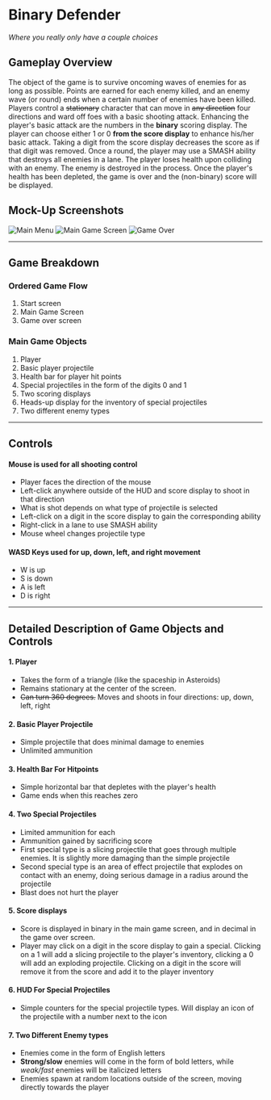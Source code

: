 # Binary Defender
  _Where you really only have a couple choices_

## Gameplay Overview

The object of the game is to survive oncoming waves of enemies for as long as possible. Points are earned for each enemy killed, and an enemy wave (or round) ends when a certain number of enemies have been killed. Players control a ~~stationary~~ character that can move in ~~any direction~~ four directions and ward off foes with a basic shooting attack. Enhancing the player's basic attack are the numbers in the **binary** scoring display. The player can choose either 1 or 0 **from the score display** to enhance his/her basic attack. Taking a digit from the score display decreases the score as if that digit was removed. Once a round, the player may use a SMASH ability that destroys all enemies in a lane. The player loses health upon colliding with an enemy. The enemy is destroyed in the process. Once the player's health has been depleted, the game is over and the (non-binary) score will be displayed.

## Mock-Up Screenshots
   ![Main Menu](http://www-scf.usc.edu/~vegaperk/main%20menu%20screen.jpg "Main Menu")
   ![Main Game Screen](http://www-scf.usc.edu/~vegaperk/game%20screen.jpg "Game Screen")
   ![Game Over](http://www-scf.usc.edu/~vegaperk/game%20over%20screen.jpg "Game Over Screen")

----

## Game Breakdown

### Ordered Game Flow
  1. Start screen
  2. Main Game Screen
  3. Game over screen

### Main Game Objects
  1. Player
  2. Basic player projectile
  3. Health bar for player hit points
  4. Special projectiles in the form of the digits 0 and 1
  5. Two scoring displays
  6. Heads-up display for the inventory of special projectiles
  7. Two different enemy types

----

## Controls
#### Mouse is used for all shooting control
  * Player faces the direction of the mouse
  * Left-click anywhere outside of the HUD and score display to shoot in that direction
  * What is shot depends on what type of projectile is selected
  * Left-click on a digit in the score display to gain the corresponding ability
  * Right-click in a lane to use SMASH ability
  * Mouse wheel changes projectile type
#### WASD Keys used for up, down, left, and right movement
  * W is up
  * S is down
  * A is left
  * D is right

----

## Detailed Description of Game Objects and Controls
####  1. Player
  * Takes the form of a triangle (like the spaceship in Asteroids)
  * Remains stationary at the center of the screen.
  * ~~Can turn 360 degrees.~~ Moves and shoots in four directions: up, down, left, right

####  2. Basic Player Projectile
  * Simple projectile that does minimal damage to enemies
  * Unlimited ammunition

#### 3. Health Bar For Hitpoints
  * Simple horizontal bar that depletes with the player's health
  * Game ends when this reaches zero

####  4. Two Special Projectiles
  * Limited ammunition for each
  * Ammunition gained by sacrificing score
  * First special type is a slicing projectile that goes through multiple enemies. It is slightly more damaging than the simple projectile
  * Second special type is an area of effect projectile that explodes on contact with an enemy, doing serious damage in a radius around the projectile
  * Blast does not hurt the player

####  5. Score displays
  * Score is displayed in binary in the main game screen, and in decimal in the game over screen.
  * Player may click on a digit in the score display to gain a special. Clicking on a 1 will add a slicing projectile to the player's inventory, clicking a 0 will add an exploding projectile. Clicking on a digit in the score will remove it from the score and add it to the player inventory

#### 6. HUD For Special Projectiles
  * Simple counters for the special projectile types. Will display an icon of the projectile with a number next to the icon

####  7. Two Different Enemy types
  * Enemies come in the form of English letters
  * **Strong/slow** enemies will come in the form of bold letters, while _weak/fast_ enemies will be italicized letters
  * Enemies spawn at random locations outside of the screen, moving directly towards the player

